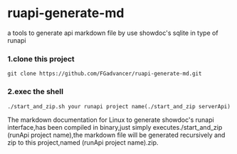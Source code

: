 # ruapi-generate-md
a tools to generate api markdown file by use showdoc's sqlite in type of runapi 

### 1.clone this project
```shell
git clone https://github.com/FGadvancer/ruapi-generate-md.git
```
### 2.exec the shell
```shell
./start_and_zip.sh your runapi project name(./start_and_zip serverApi)
```
The markdown documentation for Linux to generate showdoc's runapi interface,has been compiled in binary,just simply
executes./start_and_zip (runApi project name),the markdown file will be generated recursively and zip to this project,named
(runApi project name).zip.
